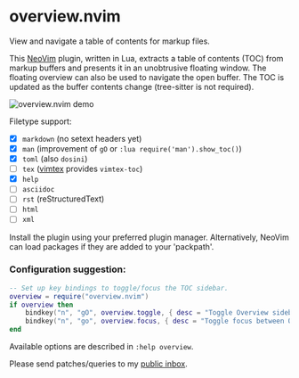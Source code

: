 # overview.nvim

View and navigate a table of contents for markup files.

This [NeoVim](https://neovim.io) plugin, written in Lua, extracts a table of
contents (TOC) from markup buffers and presents it in an unobtrusive floating
window. The floating overview can also be used to navigate the open buffer.
The TOC is updated as the buffer contents change (tree-sitter is not required).

![overview.nvim demo](overview.webp)

Filetype support:
- [x] `markdown` (no setext headers yet)
- [x] `man` (improvement of `gO` or `:lua require('man').show_toc()`)
- [x] `toml` (also `dosini`)
- [ ] `tex` ([vimtex](https://github.com/lervag/vimtex) provides `vimtex-toc`)
- [x] `help`
- [ ] `asciidoc`
- [ ] `rst` (reStructuredText)
- [ ] `html`
- [ ] `xml`

Install the plugin using your preferred plugin manager. Alternatively, NeoVim
can load packages if they are added to your 'packpath'.

### Configuration suggestion:
```lua
-- Set up key bindings to toggle/focus the TOC sidebar.
overview = require("overview.nvim")
if overview then
    bindkey("n", "gO", overview.toggle, { desc = "Toggle Overview sidebar for current buffer" })
    bindkey("n", "go", overview.focus, { desc = "Toggle focus between Overview sidebar and source buffer" })
end
```

Available options are described in `:help overview`.

Please send patches/queries to my [public inbox](https://lists.sr.ht/~adigitoleo/public-inbox).

